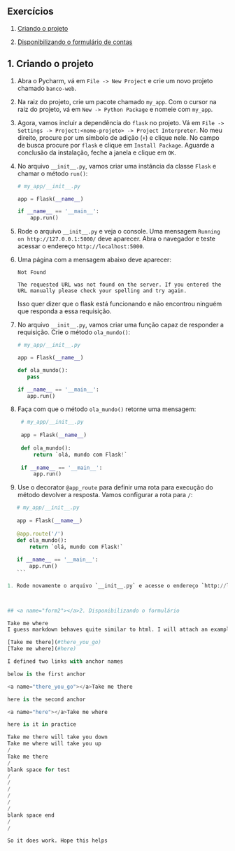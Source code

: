 ## Exercícios

1. [Criando o projeto](#there_you_go2)

1. [Disponibilizando o formulário de contas](#form2)



## <a name="there_you_go2"></a>1. Criando o projeto

1. Abra o Pycharm, vá em `File -> New Project` e crie um novo projeto chamado `banco-web`.

1. Na raiz do projeto, crie um pacote chamado `my_app`. Com o cursor na raiz do projeto, vá em `New -> Python Package` e nomeie com `my_app`. 

1. Agora, vamos incluir a dependência do `flask` no projeto. Vá em `File -> Settings -> Project:<nome-projeto> -> Project Interpreter`. No meu direito, procure por um símbolo de adição (`+`) e clique nele. No campo de busca procure por `flask` e clique em `Install Package`. Aguarde a conclusão da instalação, feche a janela e clique em `OK`.

1. No arquivo `__init__.py`, vamos criar uma instância da classe `Flask` e chamar o método `run()`:
    ```python
    # my_app/__init__.py
    
    app = Flask(__name__)
    
    if __name__ == '__main__':   
        app.run()
    ```
    
1. Rode o arquivo `__init__.py` e veja o console. Uma mensagem `Running on http://127.0.0.1:5000/` deve aparecer. Abra o navegador e teste acessar o endereço `http://localhost:5000`.

1. Uma página com a mensagem abaixo deve aparecer:
    ```
    Not Found

    The requested URL was not found on the server. If you entered the URL manually please check your spelling and try again.
    ```
    Isso quer dizer que o flask está funcionando e não encontrou ninguém que responda a essa requisição.
    
1. No arquivo `__init__.py`, vamos criar uma função capaz de responder a requisição. Crie o método `ola_mundo()`:
     ```python
    # my_app/__init__.py
    
    app = Flask(__name__)
    
    def ola_mundo():
        pass
    
    if __name__ == '__main__':   
        app.run()
    ```
    
1. Faça com que o método `ola_mundo()` retorne uma mensagem:
   ```python
    # my_app/__init__.py
    
    app = Flask(__name__)
    
    def ola_mundo():
        return `olá, mundo com Flask!`
    
    if __name__ == '__main__':   
        app.run()
    ```
    
1. Use o decorator `@app_route` para definir uma rota para execução do método devolver a resposta. Vamos configurar a rota para `/`:
 ```python
    # my_app/__init__.py
    
    app = Flask(__name__)
    
    @app.route('/')
    def ola_mundo():
        return `olá, mundo com Flask!`
    
    if __name__ == '__main__':   
        app.run()
    ```
    
1. Rode novamente o arquivo `__init__.py` e acesse o endereço `http://localhost:5000/` e veja o que acontece.



## <a name="form2"></a>2. Disponibilizando o formulário

Take me where
I guess markdown behaves quite similar to html. I will attach an example below;

[Take me there](#there_you_go)
[Take me where](#here)

I defined two links with anchor names

below is the first anchor

<a name="there_you_go"></a>Take me there

here is the second anchor

<a name="here"></a>Take me where

here is it in practice

Take me there will take you down
Take me where will take you up
/
Take me there
/
blank space for test
/
/
/
/
/
/
blank space end
/
/

So it does work. Hope this helps